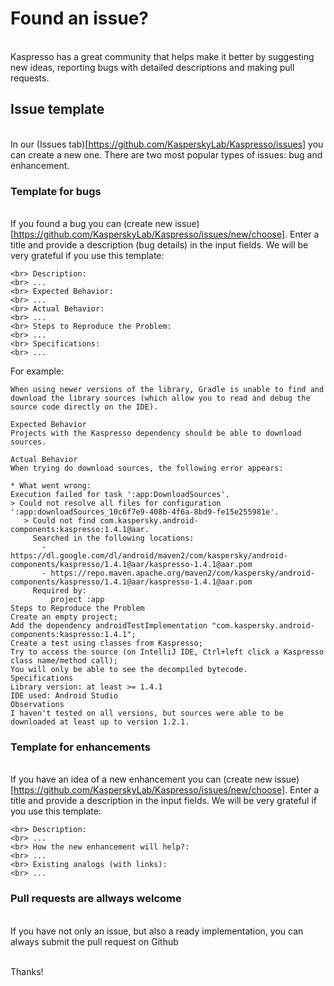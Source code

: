 # Found an issue?
<br> Kaspresso has a great community that helps make it better by suggesting new ideas, reporting bugs with detailed descriptions and making pull requests.

## Issue template
<br> In our (Issues tab)[https://github.com/KasperskyLab/Kaspresso/issues] you can create a new one. There are two most popular types of issues: bug and enhancement.

### Template for bugs
<br> If you found a bug you can (create new issue)[https://github.com/KasperskyLab/Kaspresso/issues/new/choose]. Enter a title and provide a description (bug details) in the input fields. We will be very grateful if you use this template:

```text
<br> Description:
<br> ...
<br> Expected Behavior:
<br> ...
<br> Actual Behavior:
<br> ...
<br> Steps to Reproduce the Problem:
<br> ...
<br> Specifications:
<br> ...
```

For example:
```text
When using newer versions of the library, Gradle is unable to find and download the library sources (which allow you to read and debug the source code directly on the IDE).

Expected Behavior
Projects with the Kaspresso dependency should be able to download sources.

Actual Behavior
When trying do download sources, the following error appears:

* What went wrong:
Execution failed for task ':app:DownloadSources'.
> Could not resolve all files for configuration ':app:downloadSources_10c6f7e9-408b-4f6a-8bd9-fe15e255981e'.
   > Could not find com.kaspersky.android-components:kaspresso:1.4.1@aar.
     Searched in the following locations:
       - https://dl.google.com/dl/android/maven2/com/kaspersky/android-components/kaspresso/1.4.1@aar/kaspresso-1.4.1@aar.pom
       - https://repo.maven.apache.org/maven2/com/kaspersky/android-components/kaspresso/1.4.1@aar/kaspresso-1.4.1@aar.pom
     Required by:
         project :app
Steps to Reproduce the Problem
Create an empty project;
Add the dependency androidTestImplementation "com.kaspersky.android-components:kaspresso:1.4.1";
Create a test using classes from Kaspresso;
Try to access the source (on IntelliJ IDE, Ctrl+left click a Kaspresso class name/method call);
You will only be able to see the decompiled bytecode.
Specifications
Library version: at least >= 1.4.1
IDE used: Android Studio
Observations
I haven't tested on all versions, but sources were able to be downloaded at least up to version 1.2.1.
```

### Template for enhancements
<br> If you have an idea of a new enhancement you can (create new issue)[https://github.com/KasperskyLab/Kaspresso/issues/new/choose]. Enter a title and provide a description in the input fields. We will be very grateful if you use this template:

```text
<br> Description:
<br> ...
<br> How the new enhancement will help?:
<br> ...
<br> Existing analogs (with links):
<br> ...
```

### Pull requests are allways welcome
<br> If you have not only an issue, but also a ready implementation, you can always submit the pull request on Github

<br> Thanks!
